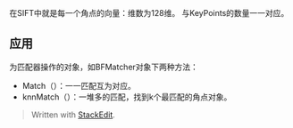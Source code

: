 在SIFT中就是每一个角点的向量：维数为128维。
与KeyPoints的数量一一对应。
## 应用
为匹配器操作的对象，如BFMatcher对象下两种方法：
- Match（）：一一匹配互为对应。
- knnMatch（）：一堆多的匹配，找到k个最匹配的角点对象。


> Written with [StackEdit](https://stackedit.io/).
<!--stackedit_data:
eyJoaXN0b3J5IjpbMTMxNjYwOTgyNV19
-->